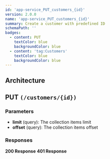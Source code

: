 ```yaml
---
id: 'app-service_PUT_customers_{id}'
version: 2.0.0
name: 'app-service_PUT_customers_{id}'
summary: Create a customer with predefined ID
schemaPath: ''
badges:
  - content: PUT
    textColor: blue
    backgroundColor: blue
  - content: 'tag:Customers'
    textColor: blue
    backgroundColor: blue
---
```

## Architecture
<NodeGraph />



## PUT `(/customers/{id})`

### Parameters
- **limit** (query): The collection items limit
- **offset** (query): The collection items offset




### Responses
**200 Response**
<SchemaViewer file="response-200.json" maxHeight="500" id="response-200" />
      **401 Response**
<SchemaViewer file="response-401.json" maxHeight="500" id="response-401" />
